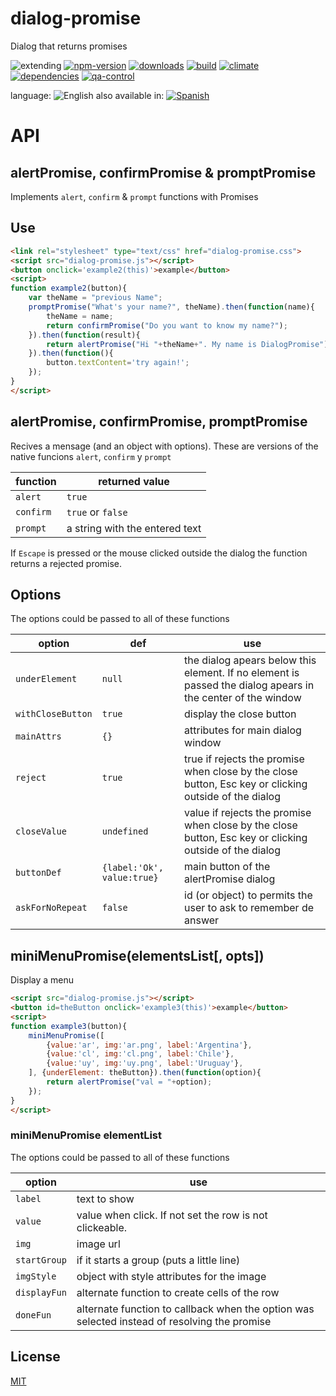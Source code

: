 # dialog-promise
Dialog that returns promises

![extending](https://img.shields.io/badge/stability-extending-orange.svg)
[![npm-version](https://img.shields.io/npm/v/dialog-promise.svg)](https://npmjs.org/package/dialog-promise)
[![downloads](https://img.shields.io/npm/dm/dialog-promise.svg)](https://npmjs.org/package/dialog-promise)
[![build](https://img.shields.io/travis/codenautas/dialog-promise/master.svg)](https://travis-ci.org/codenautas/dialog-promise)
[![climate](https://img.shields.io/codeclimate/github/codenautas/dialog-promise.svg)](https://codeclimate.com/github/codenautas/dialog-promise)
[![dependencies](https://img.shields.io/david/codenautas/dialog-promise.svg)](https://david-dm.org/codenautas/dialog-promise)
[![qa-control](http://codenautas.com/github/codenautas/dialog-promise.svg)](http://codenautas.com/github/codenautas/dialog-promise)



language: ![English](https://raw.githubusercontent.com/codenautas/multilang/master/img/lang-en.png)
also available in:
[![Spanish](https://raw.githubusercontent.com/codenautas/multilang/master/img/lang-es.png)](LEEME.md)


# API

## alertPromise, confirmPromise & promptPromise

Implements `alert`, `confirm` & `prompt` functions with Promises


## Use

```html
<link rel="stylesheet" type="text/css" href="dialog-promise.css">
<script src="dialog-promise.js"></script>
<button onclick='example2(this)'>example</button>
<script>
function example2(button){
    var theName = "previous Name";
    promptPromise("What's your name?", theName).then(function(name){
        theName = name;
        return confirmPromise("Do you want to know my name?");
    }).then(function(result){
        return alertPromise("Hi "+theName+". My name is DialogPromise");
    }).then(function(){
        button.textContent='try again!';
    });
}
</script>
```

## alertPromise, confirmPromise, promptPromise

Recives a mensage (and an object with options).
These are versions of the native funcions `alert`, `confirm` y `prompt`

function  |returned value
----------|---------------------
`alert`   |`true`
`confirm` |`true` or `false`
`prompt`  |a string with the entered text

If `Escape` is pressed or the mouse clicked outside the dialog the function returns a rejected promise.

## Options
The options could be passed to all of these functions

option            |def           |use
------------------|--------------|----------------------------------
`underElement`    |`null`        |the dialog apears below this element. If no element is passed the dialog apears in the center of the window
`withCloseButton` |`true`        |display the close button
`mainAttrs`       |`{}`          |attributes for main dialog window
`reject`          |`true`        |true if rejects the promise when close by the close button, Esc key or clicking outside of the dialog
`closeValue`      |`undefined`   |value if rejects the promise when close by the close button, Esc key or clicking outside of the dialog
`buttonDef`       |`{label:'Ok', value:true}`|main button of the alertPromise dialog
`askForNoRepeat`  |`false`       |id (or object) to permits the user to ask to remember de answer

## miniMenuPromise(elementsList[, opts])
Display a menu


```html
<script src="dialog-promise.js"></script>
<button id=theButton onclick='example3(this)'>example</button>
<script>
function example3(button){
    miniMenuPromise([
        {value:'ar', img:'ar.png', label:'Argentina'},
        {value:'cl', img:'cl.png', label:'Chile'},
        {value:'uy', img:'uy.png', label:'Uruguay'},
    ], {underElement: theButton}).then(function(option){
        return alertPromise("val = "+option);
    });
}
</script>
```
### miniMenuPromise elementList
The options could be passed to all of these functions

option            |use
------------------|----------------------------------
`label`           |text to show
`value`           |value when click. If not set the row is not clickeable.
`img`             |image url
`startGroup`      |if it starts a group (puts a little line)
`imgStyle`        |object with style attributes for the image
`displayFun`      |alternate function to create cells of the row
`doneFun`         |alternate function to callback when the option was selected instead of resolving the promise

## License

[MIT](LICENSE)

